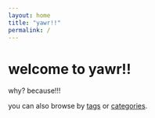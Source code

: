 ```yaml
---
layout: home
title: "yawr!!"
permalink: /
---
```


# welcome to **yawr!!**  

why? because!!!

you can also browse by [tags](/tag/) or [categories](/category/).
